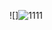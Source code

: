 ![]![1111](https://user-images.githubusercontent.com/94215142/142964435-7d77023b-0a4c-485e-bdb3-032adaf5464f.png)


